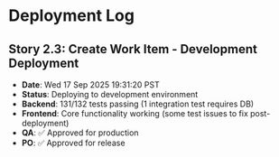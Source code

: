# Deployment Log

## Story 2.3: Create Work Item - Development Deployment

- **Date**: Wed 17 Sep 2025 19:31:20 PST
- **Status**: Deploying to development environment
- **Backend**: 131/132 tests passing (1 integration test requires DB)
- **Frontend**: Core functionality working (some test issues to fix post-deployment)
- **QA**: ✅ Approved for production
- **PO**: ✅ Approved for release
